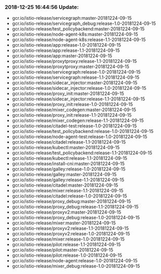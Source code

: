 ### 2018-12-25 16:44:56 Update:

- gcr.io/istio-release/servicegraph:master-20181224-09-15
- gcr.io/istio-release/servicegraph_debug:release-1.0-20181224-09-15
- gcr.io/istio-release/test_policybackend:master-20181224-09-15
- gcr.io/istio-release/node-agent-k8s:master-20181224-09-15
- gcr.io/istio-release/node-agent-k8s:release-1.1-20181224-09-15
- gcr.io/istio-release/app:release-1.0-20181224-09-15
- gcr.io/istio-release/app:release-1.1-20181224-09-15
- gcr.io/istio-release/app:master-20181224-09-15
- gcr.io/istio-release/proxytproxy:release-1.1-20181224-09-15
- gcr.io/istio-release/proxytproxy:master-20181224-09-15
- gcr.io/istio-release/servicegraph:release-1.0-20181224-09-15
- gcr.io/istio-release/servicegraph:release-1.1-20181224-09-15
- gcr.io/istio-release/sidecar_injector:master-20181224-09-15
- gcr.io/istio-release/sidecar_injector:release-1.0-20181224-09-15
- gcr.io/istio-release/proxy_init:master-20181224-09-15
- gcr.io/istio-release/sidecar_injector:release-1.1-20181224-09-15
- gcr.io/istio-release/proxy_init:release-1.0-20181224-09-15
- gcr.io/istio-release/mixer_codegen:master-20181224-09-15
- gcr.io/istio-release/proxy_init:release-1.1-20181224-09-15
- gcr.io/istio-release/mixer_codegen:release-1.1-20181224-09-15
- gcr.io/istio-release/citadel-test:release-1.0-20181224-09-15
- gcr.io/istio-release/test_policybackend:release-1.0-20181224-09-15
- gcr.io/istio-release/node-agent-test:release-1.0-20181224-09-15
- gcr.io/istio-release/citadel:release-1.1-20181224-09-15
- gcr.io/istio-release/kubectl:master-20181224-09-15
- gcr.io/istio-release/test_policybackend:release-1.1-20181224-09-15
- gcr.io/istio-release/kubectl:release-1.1-20181224-09-15
- gcr.io/istio-release/install-cni:master-20181224-09-15
- gcr.io/istio-release/galley:release-1.0-20181224-09-15
- gcr.io/istio-release/galley:master-20181224-09-15
- gcr.io/istio-release/galley:release-1.1-20181224-09-15
- gcr.io/istio-release/citadel:master-20181224-09-15
- gcr.io/istio-release/mixer:release-1.1-20181224-09-15
- gcr.io/istio-release/citadel:release-1.0-20181224-09-15
- gcr.io/istio-release/proxy_debug:master-20181224-09-15
- gcr.io/istio-release/proxy_debug:release-1.1-20181224-09-15
- gcr.io/istio-release/proxyv2:master-20181224-09-15
- gcr.io/istio-release/proxy_debug:release-1.0-20181224-09-15
- gcr.io/istio-release/mixer:master-20181224-09-15
- gcr.io/istio-release/proxyv2:release-1.1-20181224-09-15
- gcr.io/istio-release/proxyv2:release-1.0-20181224-09-15
- gcr.io/istio-release/mixer:release-1.0-20181224-09-15
- gcr.io/istio-release/pilot:release-1.1-20181224-09-15
- gcr.io/istio-release/pilot:master-20181224-09-15
- gcr.io/istio-release/pilot:release-1.0-20181224-09-15
- gcr.io/istio-release/node-agent:release-1.0-20181224-09-15
- gcr.io/istio-release/mixer_debug:release-1.0-20181224-09-15
